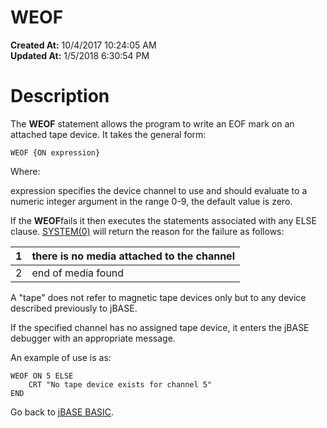 # WEOF

**Created At:** 10/4/2017 10:24:05 AM  
**Updated At:** 1/5/2018 6:30:54 PM  


# Description

The **WEOF** statement allows the program to write an EOF mark on an attached tape device. It takes the general form:

```
WEOF {ON expression}
```

Where:

expression specifies the device channel to use and should evaluate to a numeric integer argument in the range 0-9, the default value is zero.

If the **WEOF**fails it then executes the statements associated with any ELSE clause. [SYSTEM(0)](282982-system-functions) will return the reason for the failure as follows:


| 1<br> | there is no media attached to the channel<br> |
| --- | --- |
| 2<br> | end of media found<br> |




A "tape" does not refer to magnetic tape devices only but to any device described previously to jBASE.

If the specified channel has no assigned tape device, it enters the jBASE debugger with an appropriate message.

An example of use is as:

```
WEOF ON 5 ELSE
    CRT "No tape device exists for channel 5"
END
```



Go back to [jBASE BASIC](263498-jbase-basic).
